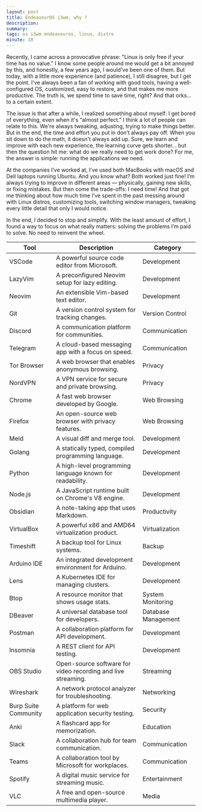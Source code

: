```yaml
---
layout: post
title: EndeavourOS i3wm, why ?
description: 
summary: 
tags: os i3wm endeavouros, linux, distro
minute: 10
---
```


Recently, I came across a provocative phrase: "Linux is only free if your time has no value." I know some people around me would get a bit annoyed by this, and honestly, a few years ago, I would’ve been one of them. But today, with a little more experience (and patience), I still disagree, but I get the point. I've always been a fan of working with good tools, having a well-configured OS, customized, easy to restore, and that makes me more productive. The truth is, we spend time to save time, right? And that orks... to a certain extent.

The issue is that after a while, I realized something about myself: I get bored of everything, even when it's “almost perfect.” I think a lot of people can relate to this. We're always tweaking, adjusting, trying to make things better. But in the end, the time and effort you put in don’t always pay off. When you sit down to do the math, it doesn't always add up. Sure, we learn and improve with each new experience, the learning curve gets shorter... but then the question hit me: what do we really need to get work done? For me, the answer is simple: running the applications we need.

At the companies I’ve worked at, I’ve used both MacBooks with macOS and Dell laptops running Ubuntu. And you know what? Both worked just fine! I’m always trying to improve in different areas — physically, gaining new skills, or fixing mistakes. But then come the trade-offs: I need time! And that got me thinking about how much time I’ve spent in the past messing around with Linux distros, customizing tools, switching window managers, tweaking every little detail that only I would notice.

In the end, I decided to stop and simplify. With the least amount of effort, I found a way to focus on what really matters: solving the problems I’m paid to solve. No need to reinvent the wheel.

| Tool                 | Description                                                  | Category            |
| -------------------- | ------------------------------------------------------------ | ------------------- |
| VSCode               | A powerful source code editor from Microsoft.                | Development         |
| LazyVim              | A preconfigured Neovim setup for lazy editing.               | Development         |
| Neovim               | An extensible Vim-based text editor.                         | Development         |
| Git                  | A version control system for tracking changes.               | Version Control     |
| Discord              | A communication platform for communities.                    | Communication       |
| Telegram             | A cloud-based messaging app with a focus on speed.           | Communication       |
| Tor Browser          | A web browser that enables anonymous browsing.               | Privacy             |
| NordVPN              | A VPN service for secure and private browsing.               | Privacy             |
| Chrome               | A fast web browser developed by Google.                      | Web Browsing        |
| Firefox              | An open-source web browser with privacy features.            | Web Browsing        |
| Meld                 | A visual diff and merge tool.                                | Development         |
| Golang               | A statically typed, compiled programming language.           | Development         |
| Python               | A high-level programming language known for readability.     | Development         |
| Node.js              | A JavaScript runtime built on Chrome's V8 engine.            | Development         |
| Obsidian             | A note-taking app that uses Markdown.                        | Productivity        |
| VirtualBox           | A powerful x86 and AMD64 virtualization product.             | Virtualization      |
| Timeshift            | A backup tool for Linux systems.                             | Backup              |
| Arduino IDE          | An integrated development environment for Arduino.           | Development         |
| Lens                 | A Kubernetes IDE for managing clusters.                      | Development         |
| Btop                 | A resource monitor that shows usage stats.                   | System Monitoring   |
| DBeaver              | A universal database tool for developers.                    | Database Management |
| Postman              | A collaboration platform for API development.                | Development         |
| Insomnia             | A REST client for API testing.                               | Development         |
| OBS Studio           | Open-source software for video recording and live streaming. | Streaming           |
| Wireshark            | A network protocol analyzer for troubleshooting.             | Networking          |
| Burp Suite Community | A platform for web application security testing.             | Security            |
| Anki                 | A flashcard app for memorization.                            | Education           |
| Slack                | A collaboration hub for team communication.                  | Communication       |
| Teams                | A collaboration tool by Microsoft for workplaces.            | Communication       |
| Spotify              | A digital music service for streaming music.                 | Entertainment       |
| VLC                  | A free and open-source multimedia player.                    | Media               |
